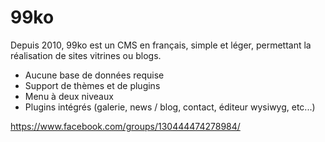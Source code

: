 # 99ko

Depuis 2010, 99ko est un CMS en français, simple et léger, permettant la réalisation de sites vitrines ou blogs.


- Aucune base de données requise
- Support de thèmes et de plugins
- Menu à deux niveaux
- Plugins intégrés (galerie, news / blog, contact, éditeur wysiwyg, etc...)

https://www.facebook.com/groups/130444474278984/
